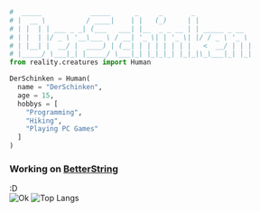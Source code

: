 ```python
#  _____            _____      _     _       _              
# |  __ \          / ____|    | |   (_)     | |             
# | |  | | ___ _ _| (___   ___| |__  _ _ __ | | _____ _ __  
# | |  | |/ _ \ '__\___ \ / __| '_ \| | '_ \| |/ / _ \ '_ \ 
# | |__| |  __/ |  ____) | (__| | | | | | | |   <  __/ | | |
# |_____/ \___|_| |_____/ \___|_| |_|_|_| |_|_|\_\___|_| |_|
from reality.creatures import Human

DerSchinken = Human(
  name = "DerSchinken",
  age = 15,
  hobbys = [
    "Programming", 
    "Hiking", 
    "Playing PC Games"
  ]
)
 ```
                                             
### Working on [BetterString](https://pypi.org/project/BetterString/)
:D   
    ![Ok](https://github-readme-stats.vercel.app/api?username=DerSchinken&count_private=true&show_icons=true&theme=radical)
    ![Top Langs](https://github-readme-stats.vercel.app/api/top-langs/?username=DerSchinken&layout=compact&theme=radical)

<!--
**DrBumm/DrBumm** is a ✨ _special_ ✨ repository because its `README.md` (this file) appears on your GitHub profile.

Here are some ideas to get you started:

- 🔭 I’m currently working on ...
- 🌱 I’m currently learning ...
- 👯 I’m looking to collaborate on ...
- 🤔 I’m looking for help with ...
- 💬 Ask me about ...
- 📫 How to reach me: ...
- 😄 Pronouns: ...
- ⚡ Fun fact: ...
-->
